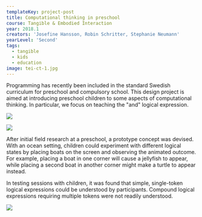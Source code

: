 ```yaml
---
templateKey: project-post
title: Computational thinking in preschool
course: Tangible & Embodied Interaction
year: 2018.1
creators: 'Josefine Hansson, Robin Schritter, Stephanie Neumann'
yearLevel: 'Second'
tags:
  - tangible
  - kids
  - education
image: tei-ct-1.jpg
---
```


Programming has recently been included in the standard Swedish
curriculum for preschool and compulsory school. This design project is aimed at introducing preschool children to some aspects of computational thinking. In particular, we focus on teaching the "and" logical expression.

![](images/tei-ct-0.jpg)

![](images/tei-ct-2.jpg)

After initial field research at a preschool, a prototype concept was devised. With an ocean setting, children could experiment with different logical states by placing boats on the screen and observing the animated outcome. For example, placing a boat in one corner will cause a jellyfish to appear, while placing a second boat in another corner might make a turtle to appear instead.

In testing sessions with children, it was found that simple, single-token logical expressions could be understood by participants. Compound logical expressions requiring multiple tokens were not readily understood. 


![](images/tei-ct-1.jpg)

